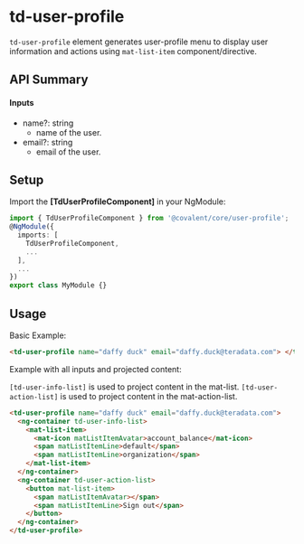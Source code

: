 # td-user-profile

`td-user-profile` element generates user-profile menu to display user information and actions using `mat-list-item` component/directive.

## API Summary

#### Inputs

- name?: string
  - name of the user.
- email?: string
  - email of the user.

## Setup

Import the **[TdUserProfileComponent]** in your NgModule:

```typescript
import { TdUserProfileComponent } from '@covalent/core/user-profile';
@NgModule({
  imports: [
    TdUserProfileComponent,
    ...
  ],
  ...
})
export class MyModule {}
```

## Usage

Basic Example:

```html
<td-user-profile name="daffy duck" email="daffy.duck@teradata.com"> </td-user-profile>
```

Example with all inputs and projected content:

`[td-user-info-list]` is used to project content in the mat-list.
`[td-user-action-list]` is used to project content in the mat-action-list.

```html
<td-user-profile name="daffy duck" email="daffy.duck@teradata.com">
  <ng-container td-user-info-list>
    <mat-list-item>
      <mat-icon matListItemAvatar>account_balance</mat-icon>
      <span matListItemLine>default</span>
      <span matListItemLine>organization</span>
    </mat-list-item>
  </ng-container>
  <ng-container td-user-action-list>
    <button mat-list-item>
      <span matListItemAvatar></span>
      <span matListItemLine>Sign out</span>
    </button>
  </ng-container>
</td-user-profile>
```
